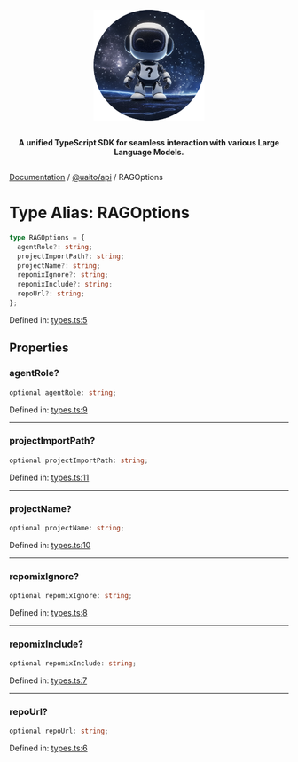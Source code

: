 <div style="display:flex; flex-direction:column; align-items:center;">
<p align="center">
  <img src="../UAITO.png" alt="UAITO Logo" width="200"/>
</p>

<p align="center">
  <strong>A unified TypeScript SDK for seamless interaction with various Large Language Models.</strong>
</p>
</div>

[Documentation](README.md) / [@uaito/api](@uaito.api.md) / RAGOptions

# Type Alias: RAGOptions

```ts
type RAGOptions = {
  agentRole?: string;
  projectImportPath?: string;
  projectName?: string;
  repomixIgnore?: string;
  repomixInclude?: string;
  repoUrl?: string;
};
```

Defined in: [types.ts:5](https://github.com/elribonazo/uaito/blob/cfa7cf4d40b23c917d18a9623a67ba39385dca04/packages/api/src/types.ts#L5)

## Properties

### agentRole?

```ts
optional agentRole: string;
```

Defined in: [types.ts:9](https://github.com/elribonazo/uaito/blob/cfa7cf4d40b23c917d18a9623a67ba39385dca04/packages/api/src/types.ts#L9)

***

### projectImportPath?

```ts
optional projectImportPath: string;
```

Defined in: [types.ts:11](https://github.com/elribonazo/uaito/blob/cfa7cf4d40b23c917d18a9623a67ba39385dca04/packages/api/src/types.ts#L11)

***

### projectName?

```ts
optional projectName: string;
```

Defined in: [types.ts:10](https://github.com/elribonazo/uaito/blob/cfa7cf4d40b23c917d18a9623a67ba39385dca04/packages/api/src/types.ts#L10)

***

### repomixIgnore?

```ts
optional repomixIgnore: string;
```

Defined in: [types.ts:8](https://github.com/elribonazo/uaito/blob/cfa7cf4d40b23c917d18a9623a67ba39385dca04/packages/api/src/types.ts#L8)

***

### repomixInclude?

```ts
optional repomixInclude: string;
```

Defined in: [types.ts:7](https://github.com/elribonazo/uaito/blob/cfa7cf4d40b23c917d18a9623a67ba39385dca04/packages/api/src/types.ts#L7)

***

### repoUrl?

```ts
optional repoUrl: string;
```

Defined in: [types.ts:6](https://github.com/elribonazo/uaito/blob/cfa7cf4d40b23c917d18a9623a67ba39385dca04/packages/api/src/types.ts#L6)
